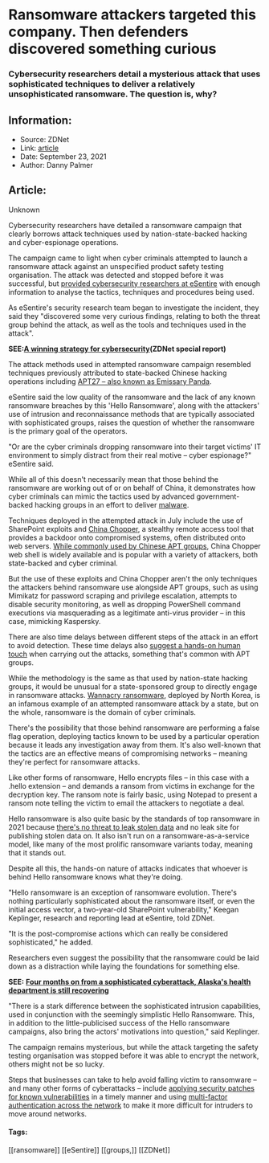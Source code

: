 # Ransomware attackers targeted this company. Then defenders discovered something curious
### Cybersecurity researchers detail a mysterious attack that uses sophisticated techniques to deliver a relatively unsophisticated ransomware. The question is, why?

## Information:
+ Source: ZDNet
+ Link: [article](https://www.zdnet.com/article/ransomware-attackers-targeted-this-company-then-defenders-discovered-something-curious/)
+ Date: September 23, 2021
+ Author: Danny Palmer


## Article:
Unknown

Cybersecurity researchers have detailed a ransomware campaign that clearly borrows attack techniques used by nation-state-backed hacking and cyber-espionage operations. 

The campaign came to light when cyber criminals attempted to launch a ransomware attack against an unspecified product safety testing organisation. The attack was detected and stopped before it was successful, but [provided cybersecurity researchers at eSentire](https://www.esentire.com/security-advisories/ransomware-hackers-attack-a-top-safety-testing-org-using-tactics-and-techniques-borrowed-from-chinese-espionage-groups) with enough information to analyse the tactics, techniques and procedures being used.


As eSentire's security research team began to investigate the incident, they said they "discovered some very curious findings, relating to both the threat group behind the attack, as well as the tools and techniques used in the attack". 

**SEE:**[**A winning strategy for cybersecurity**](http://www.zdnet.com/topic/a-winning-strategy-for-cybersecurity/)**(ZDNet special report)**

The attack methods used in attempted ransomware campaign resembled techniques previously attributed to state-backed Chinese hacking operations including [APT27 – also known as Emissary Panda](https://www.zdnet.com/article/deadringer-chinese-apts-strike-major-telecommunications-companies/). 

eSentire said the low quality of the ransomware and the lack of any known ransomware breaches by this 'Hello Ransomware', along with the attackers' use of intrusion and reconnaissance methods that are typically associated with sophisticated groups, raises the question of whether the ransomware is the primary goal of the operators. 

"Or are the cyber criminals dropping ransomware into their target victims' IT environment to simply distract from their real motive – cyber espionage?" eSentire said.






While all of this doesn't necessarily mean that those behind the ransomware are working out of or on behalf of China, it demonstrates how cyber criminals can mimic the tactics used by advanced government-backed hacking groups in an effort to deliver [malware](https://www.zdnet.com/article/what-is-malware-everything-you-need-to-know-about-viruses-trojans-and-malicious-software/). 

Techniques deployed in the attempted attack in July include the use of SharePoint exploits and [China Chopper](https://www.zdnet.com/article/hafniums-china-chopper-a-slick-and-tiny-web-shell-for-creating-server-backdoors/), a stealthy remote access tool that provides a backdoor onto compromised systems, often distributed onto web servers. [While commonly used by Chinese APT groups](https://www.zdnet.com/article/deadringer-chinese-apts-strike-major-telecommunications-companies/), China Chopper web shell is widely available and is popular with a variety of attackers, both state-backed and cyber criminal. 

But the use of these exploits and China Chopper aren't the only techniques the attackers behind ransomware use alongside APT groups, such as using Mimikatz for password scraping and privilege escalation, attempts to disable security monitoring, as well as dropping PowerShell command executions via masquerading as a legitimate anti-virus provider – in this case, mimicking Kaspersky.  

There are also time delays between different steps of the attack in an effort to avoid detection. These time delays also [suggest a hands-on human touch](https://www.zdnet.com/article/hackers-are-getting-more-hands-on-with-their-attacks-thats-not-a-good-sign/) when carrying out the attacks, something that's common with APT groups. 

While the methodology is the same as that used by nation-state hacking groups, it would be unusual for a state-sponsored group to directly engage in ransomware attacks. [Wannacry ransomware](https://www.zdnet.com/article/ransomware-how-the-nhs-learned-the-lessons-of-wannacry-to-protect-hospitals-from-attack/), deployed by North Korea, is an infamous example of an attempted ransomware attack by a state, but on the whole, ransomware is the domain of cyber criminals. 

There's the possibility that those behind ransomware are performing a false flag operation, deploying tactics known to be used by a particular operation because it leads any investigation away from them. It's also well-known that the tactics are an effective means of compromising networks – meaning they're perfect for ransomware attacks. 

Like other forms of ransomware, Hello encrypts files – in this case with a .hello extension – and demands a ransom from victims in exchange for the decryption key. The ransom note is fairly basic, using Notepad to present a ransom note telling the victim to email the attackers to negotiate a deal.  

Hello ransomware is also quite basic by the standards of top ransomware in 2021 because [there's no threat to leak stolen data](https://www.zdnet.com/article/ransomware-theres-been-a-big-rise-in-double-extortion-attacks-as-gangs-try-out-new-tricks/) and no leak site for publishing stolen data on. It also isn't run on a ransomware-as-a-service model, like many of the most prolific ransomware variants today, meaning that it stands out. 

Despite all this, the hands-on nature of attacks indicates that whoever is behind Hello ransomware knows what they're doing. 

"Hello ransomware is an exception of ransomware evolution. There's nothing particularly sophisticated about the ransomware itself, or even the initial access vector, a two-year-old SharePoint vulnerability," Keegan Keplinger, research and reporting lead at eSentire, told ZDNet. 

"It is the post-compromise actions which can really be considered sophisticated," he added. 


Researchers even suggest the possibility that the ransomware could be laid down as a distraction while laying the foundations for something else.  

**SEE:** [**Four months on from a sophisticated cyberattack, Alaska's health department is still recovering**](https://www.zdnet.com/article/four-months-on-from-sophisticated-cyber-attack-alaskas-health-services-is-still-recovering/)

"There is a stark difference between the sophisticated intrusion capabilities, used in conjunction with the seemingly simplistic Hello Ransomware. This, in addition to the little-publicised success of the Hello ransomware campaigns, also bring the actors' motivations into question," said Keplinger. 

The campaign remains mysterious, but while the attack targeting the safety testing organisation was stopped before it was able to encrypt the network, others might not be so lucky. 

Steps that businesses can take to help avoid falling victim to ransomware – and many other forms of cyberattacks – include [applying security patches for known vulnerabilities](https://www.zdnet.com/article/this-one-change-could-protect-your-systems-from-attack-so-why-dont-more-companies-do-it/) in a timely manner and using [multi-factor authentication across the network](https://www.zdnet.com/article/multi-factor-authentication-use-it-for-all-the-people-that-access-your-network-all-the-time/) to make it more difficult for intruders to move around networks. 





#### Tags:
[[ransomware]] [[eSentire]] [[groups,]] [[ZDNet]]
